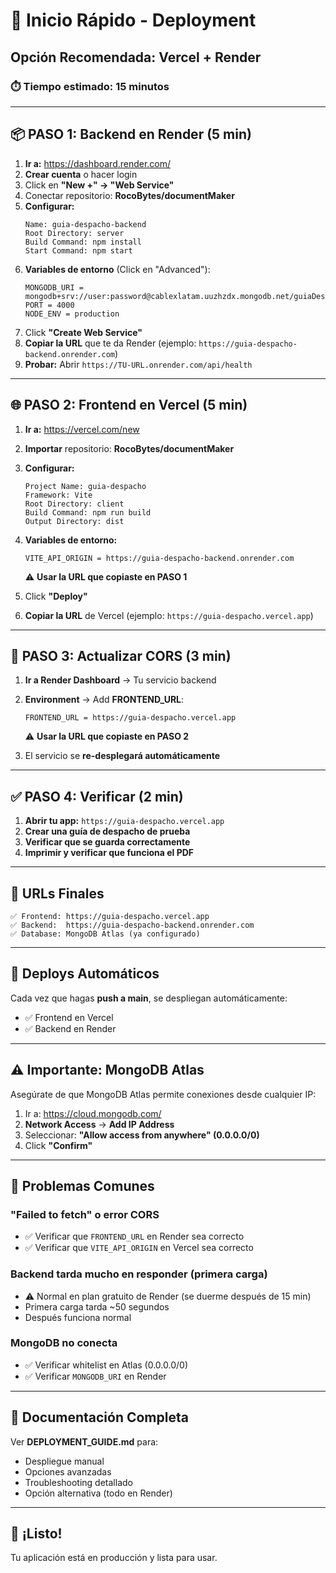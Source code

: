 # 🚀 Inicio Rápido - Deployment

## Opción Recomendada: Vercel + Render

### ⏱️ Tiempo estimado: 15 minutos

---

## 📦 PASO 1: Backend en Render (5 min)

1. **Ir a:** https://dashboard.render.com/
2. **Crear cuenta** o hacer login
3. Click en **"New +" → "Web Service"**
4. Conectar repositorio: **RocoBytes/documentMaker**
5. **Configurar:**
   ```
   Name: guia-despacho-backend
   Root Directory: server
   Build Command: npm install
   Start Command: npm start
   ```
6. **Variables de entorno** (Click en "Advanced"):
   ```
   MONGODB_URI = mongodb+srv://user:password@cablexlatam.uuzhzdx.mongodb.net/guiaDespacho
   PORT = 4000
   NODE_ENV = production
   ```
7. Click **"Create Web Service"**
8. **Copiar la URL** que te da Render (ejemplo: `https://guia-despacho-backend.onrender.com`)
9. **Probar:** Abrir `https://TU-URL.onrender.com/api/health`

---

## 🌐 PASO 2: Frontend en Vercel (5 min)

1. **Ir a:** https://vercel.com/new
2. **Importar** repositorio: **RocoBytes/documentMaker**
3. **Configurar:**
   ```
   Project Name: guia-despacho
   Framework: Vite
   Root Directory: client
   Build Command: npm run build
   Output Directory: dist
   ```
4. **Variables de entorno:**
   ```
   VITE_API_ORIGIN = https://guia-despacho-backend.onrender.com
   ```
   ⚠️ **Usar la URL que copiaste en PASO 1**
   
5. Click **"Deploy"**
6. **Copiar la URL** de Vercel (ejemplo: `https://guia-despacho.vercel.app`)

---

## 🔧 PASO 3: Actualizar CORS (3 min)

1. **Ir a Render Dashboard** → Tu servicio backend
2. **Environment** → Add **FRONTEND_URL**:
   ```
   FRONTEND_URL = https://guia-despacho.vercel.app
   ```
   ⚠️ **Usar la URL que copiaste en PASO 2**

3. El servicio se **re-desplegará automáticamente**

---

## ✅ PASO 4: Verificar (2 min)

1. **Abrir tu app:** `https://guia-despacho.vercel.app`
2. **Crear una guía de despacho de prueba**
3. **Verificar que se guarda correctamente**
4. **Imprimir y verificar que funciona el PDF**

---

## 🎯 URLs Finales

```
✅ Frontend: https://guia-despacho.vercel.app
✅ Backend:  https://guia-despacho-backend.onrender.com
✅ Database: MongoDB Atlas (ya configurado)
```

---

## 🔄 Deploys Automáticos

Cada vez que hagas **push a main**, se despliegan automáticamente:
- ✅ Frontend en Vercel
- ✅ Backend en Render

---

## ⚠️ Importante: MongoDB Atlas

Asegúrate de que MongoDB Atlas permite conexiones desde cualquier IP:

1. Ir a: https://cloud.mongodb.com/
2. **Network Access** → **Add IP Address**
3. Seleccionar: **"Allow access from anywhere" (0.0.0.0/0)**
4. Click **"Confirm"**

---

## 🐛 Problemas Comunes

### "Failed to fetch" o error CORS
- ✅ Verificar que `FRONTEND_URL` en Render sea correcto
- ✅ Verificar que `VITE_API_ORIGIN` en Vercel sea correcto

### Backend tarda mucho en responder (primera carga)
- ⚠️ Normal en plan gratuito de Render (se duerme después de 15 min)
- Primera carga tarda ~50 segundos
- Después funciona normal

### MongoDB no conecta
- ✅ Verificar whitelist en Atlas (0.0.0.0/0)
- ✅ Verificar `MONGODB_URI` en Render

---

## 📖 Documentación Completa

Ver **DEPLOYMENT_GUIDE.md** para:
- Despliegue manual
- Opciones avanzadas
- Troubleshooting detallado
- Opción alternativa (todo en Render)

---

## 🎉 ¡Listo!

Tu aplicación está en producción y lista para usar.
